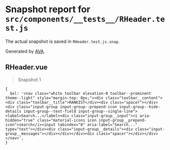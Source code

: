 # Snapshot report for `src/components/__tests__/RHeader.test.js`

The actual snapshot is saved in `RHeader.test.js.snap`.

Generated by [AVA](https://ava.li).

## RHeader.vue

> Snapshot 1

    {
      $el: '<nav class="white toolbar elevation-0 toolbar--prominent theme--light" style="margin-top: 0px;"><div class="toolbar__content"><div class="toolbar__title">RANKIST</div><div class="spacer"></div><div class="input-group input-group--prepend-icon input-group--hide-details input-group--text-field input-group--single-line"><label>Search...</label><div class="input-group__input"><i aria-hidden="true" class="material-icons icon input-group__prepend-icon">search</i><input tabindex="0" aria-label="Search..." type="text"></div><div class="input-group__details"><div class="input-group__messages"></div></div></div><div class="spacer"></div></div></nav>',
    }
